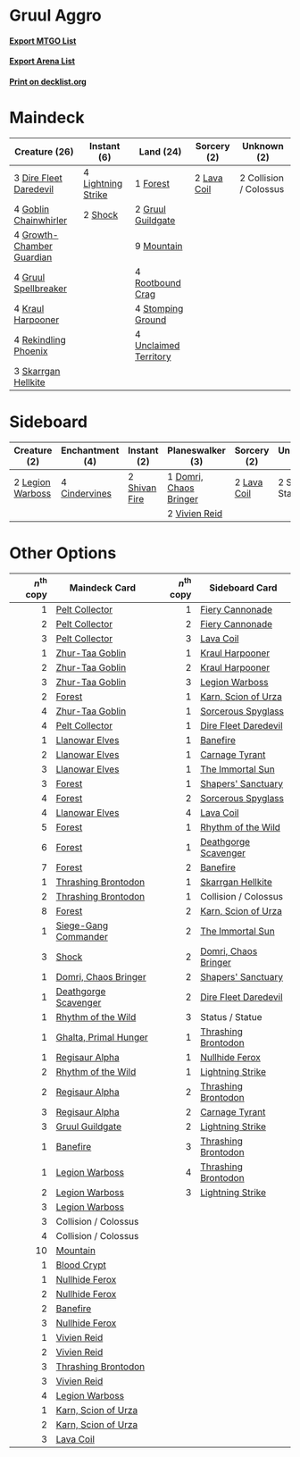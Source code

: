 # Gruul Aggro

#### [Export MTGO List](../collection/Gruul%20Aggro/Gruul%20Aggro.txt)
#### [Export Arena List](../collection/Gruul%20Aggro/Gruul%20Aggro_arena.txt)
#### [Print on decklist.org](http://decklist.org/?deckmain=2%09Collision%20/%20Colossus%0A3%09Dire%20Fleet%20Daredevil%0A1%09Forest%0A4%09Goblin%20Chainwhirler%0A4%09Growth-Chamber%20Guardian%0A2%09Gruul%20Guildgate%0A4%09Gruul%20Spellbreaker%0A4%09Kraul%20Harpooner%0A2%09Lava%20Coil%0A4%09Lightning%20Strike%0A9%09Mountain%0A4%09Rekindling%20Phoenix%0A4%09Rootbound%20Crag%0A2%09Shock%0A3%09Skarrgan%20Hellkite%0A4%09Stomping%20Ground%0A4%09Unclaimed%20Territory&deckside=4%09Cindervines%0A1%09Domri,%20Chaos%20Bringer%0A2%09Lava%20Coil%0A2%09Legion%20Warboss%0A2%09Shivan%20Fire%0A2%09Status%20/%20Statue%0A2%09Vivien%20Reid)
# Maindeck

|                                           Creature (26)                                            |                                         Instant (6)                                         |                                           Land (24)                                            |                                     Sorcery (2)                                      |     Unknown (2)      |
|----------------------------------------------------------------------------------------------------|---------------------------------------------------------------------------------------------|------------------------------------------------------------------------------------------------|--------------------------------------------------------------------------------------|----------------------|
|3 [Dire Fleet Daredevil](http://gatherer.wizards.com/Pages/Card/Details.aspx?multiverseid=439756)   |4 [Lightning Strike](http://gatherer.wizards.com/Pages/Card/Details.aspx?multiverseid=383299)|1 [Forest](http://gatherer.wizards.com/Pages/Card/Details.aspx?multiverseid=439860)             |2 [Lava Coil](http://gatherer.wizards.com/Pages/Card/Details.aspx?multiverseid=452858)|2 Collision / Colossus|
|4 [Goblin Chainwhirler](http://gatherer.wizards.com/Pages/Card/Details.aspx?multiverseid=443017)    |2 [Shock](http://gatherer.wizards.com/Pages/Card/Details.aspx?multiverseid=129732)           |2 [Gruul Guildgate](http://gatherer.wizards.com/Pages/Card/Details.aspx?multiverseid=376359)    |                                                                                      |                      |
|4 [Growth-Chamber Guardian](http://gatherer.wizards.com/Pages/Card/Details.aspx?multiverseid=457272)|                                                                                             |9 [Mountain](http://gatherer.wizards.com/Pages/Card/Details.aspx?multiverseid=439859)           |                                                                                      |                      |
|4 [Gruul Spellbreaker](http://gatherer.wizards.com/Pages/Card/Details.aspx?multiverseid=457323)     |                                                                                             |4 [Rootbound Crag](http://gatherer.wizards.com/Pages/Card/Details.aspx?multiverseid=420934)     |                                                                                      |                      |
|4 [Kraul Harpooner](http://gatherer.wizards.com/Pages/Card/Details.aspx?multiverseid=452886)        |                                                                                             |4 [Stomping Ground](http://gatherer.wizards.com/Pages/Card/Details.aspx?multiverseid=405110)    |                                                                                      |                      |
|4 [Rekindling Phoenix](http://gatherer.wizards.com/Pages/Card/Details.aspx?multiverseid=439768)     |                                                                                             |4 [Unclaimed Territory](http://gatherer.wizards.com/Pages/Card/Details.aspx?multiverseid=435419)|                                                                                      |                      |
|3 [Skarrgan Hellkite](http://gatherer.wizards.com/Pages/Card/Details.aspx?multiverseid=457258)      |                                                                                             |                                                                                                |                                                                                      |                      |


# Sideboard

|                                       Creature (2)                                        |                                    Enchantment (4)                                     |                                      Instant (2)                                       |                                        Planeswalker (3)                                         |                                     Sorcery (2)                                      |   Unknown (2)   |
|-------------------------------------------------------------------------------------------|----------------------------------------------------------------------------------------|----------------------------------------------------------------------------------------|-------------------------------------------------------------------------------------------------|--------------------------------------------------------------------------------------|-----------------|
|2 [Legion Warboss](http://gatherer.wizards.com/Pages/Card/Details.aspx?multiverseid=452859)|4 [Cindervines](http://gatherer.wizards.com/Pages/Card/Details.aspx?multiverseid=457305)|2 [Shivan Fire](http://gatherer.wizards.com/Pages/Card/Details.aspx?multiverseid=443030)|1 [Domri, Chaos Bringer](http://gatherer.wizards.com/Pages/Card/Details.aspx?multiverseid=457310)|2 [Lava Coil](http://gatherer.wizards.com/Pages/Card/Details.aspx?multiverseid=452858)|2 Status / Statue|
|                                                                                           |                                                                                        |                                                                                        |2 [Vivien Reid](http://gatherer.wizards.com/Pages/Card/Details.aspx?multiverseid=447344)         |                                                                                      |                 |


# Other Options

|*n*<sup>th</sup> copy|                                         Maindeck Card                                          |*n*<sup>th</sup> copy|                                        Sideboard Card                                         |
|--------------------:|------------------------------------------------------------------------------------------------|--------------------:|-----------------------------------------------------------------------------------------------|
|                    1|[Pelt Collector](http://gatherer.wizards.com/Pages/Card/Details.aspx?multiverseid=452891)       |                    1|[Fiery Cannonade](http://gatherer.wizards.com/Pages/Card/Details.aspx?multiverseid=435297)     |
|                    2|[Pelt Collector](http://gatherer.wizards.com/Pages/Card/Details.aspx?multiverseid=452891)       |                    2|[Fiery Cannonade](http://gatherer.wizards.com/Pages/Card/Details.aspx?multiverseid=435297)     |
|                    3|[Pelt Collector](http://gatherer.wizards.com/Pages/Card/Details.aspx?multiverseid=452891)       |                    3|[Lava Coil](http://gatherer.wizards.com/Pages/Card/Details.aspx?multiverseid=452858)           |
|                    1|[Zhur-Taa Goblin](http://gatherer.wizards.com/Pages/Card/Details.aspx?multiverseid=457359)      |                    1|[Kraul Harpooner](http://gatherer.wizards.com/Pages/Card/Details.aspx?multiverseid=452886)     |
|                    2|[Zhur-Taa Goblin](http://gatherer.wizards.com/Pages/Card/Details.aspx?multiverseid=457359)      |                    2|[Kraul Harpooner](http://gatherer.wizards.com/Pages/Card/Details.aspx?multiverseid=452886)     |
|                    3|[Zhur-Taa Goblin](http://gatherer.wizards.com/Pages/Card/Details.aspx?multiverseid=457359)      |                    3|[Legion Warboss](http://gatherer.wizards.com/Pages/Card/Details.aspx?multiverseid=452859)      |
|                    2|[Forest](http://gatherer.wizards.com/Pages/Card/Details.aspx?multiverseid=439860)               |                    1|[Karn, Scion of Urza](http://gatherer.wizards.com/Pages/Card/Details.aspx?multiverseid=442889) |
|                    4|[Zhur-Taa Goblin](http://gatherer.wizards.com/Pages/Card/Details.aspx?multiverseid=457359)      |                    1|[Sorcerous Spyglass](http://gatherer.wizards.com/Pages/Card/Details.aspx?multiverseid=435407)  |
|                    4|[Pelt Collector](http://gatherer.wizards.com/Pages/Card/Details.aspx?multiverseid=452891)       |                    1|[Dire Fleet Daredevil](http://gatherer.wizards.com/Pages/Card/Details.aspx?multiverseid=439756)|
|                    1|[Llanowar Elves](http://gatherer.wizards.com/Pages/Card/Details.aspx?multiverseid=129626)       |                    1|[Banefire](http://gatherer.wizards.com/Pages/Card/Details.aspx?multiverseid=186613)            |
|                    2|[Llanowar Elves](http://gatherer.wizards.com/Pages/Card/Details.aspx?multiverseid=129626)       |                    1|[Carnage Tyrant](http://gatherer.wizards.com/Pages/Card/Details.aspx?multiverseid=435334)      |
|                    3|[Llanowar Elves](http://gatherer.wizards.com/Pages/Card/Details.aspx?multiverseid=129626)       |                    1|[The Immortal Sun](http://gatherer.wizards.com/Pages/Card/Details.aspx?multiverseid=439844)    |
|                    3|[Forest](http://gatherer.wizards.com/Pages/Card/Details.aspx?multiverseid=439860)               |                    1|[Shapers' Sanctuary](http://gatherer.wizards.com/Pages/Card/Details.aspx?multiverseid=435362)  |
|                    4|[Forest](http://gatherer.wizards.com/Pages/Card/Details.aspx?multiverseid=439860)               |                    2|[Sorcerous Spyglass](http://gatherer.wizards.com/Pages/Card/Details.aspx?multiverseid=435407)  |
|                    4|[Llanowar Elves](http://gatherer.wizards.com/Pages/Card/Details.aspx?multiverseid=129626)       |                    4|[Lava Coil](http://gatherer.wizards.com/Pages/Card/Details.aspx?multiverseid=452858)           |
|                    5|[Forest](http://gatherer.wizards.com/Pages/Card/Details.aspx?multiverseid=439860)               |                    1|[Rhythm of the Wild](http://gatherer.wizards.com/Pages/Card/Details.aspx?multiverseid=457345)  |
|                    6|[Forest](http://gatherer.wizards.com/Pages/Card/Details.aspx?multiverseid=439860)               |                    1|[Deathgorge Scavenger](http://gatherer.wizards.com/Pages/Card/Details.aspx?multiverseid=435339)|
|                    7|[Forest](http://gatherer.wizards.com/Pages/Card/Details.aspx?multiverseid=439860)               |                    2|[Banefire](http://gatherer.wizards.com/Pages/Card/Details.aspx?multiverseid=186613)            |
|                    1|[Thrashing Brontodon](http://gatherer.wizards.com/Pages/Card/Details.aspx?multiverseid=456570)  |                    1|[Skarrgan Hellkite](http://gatherer.wizards.com/Pages/Card/Details.aspx?multiverseid=457258)   |
|                    2|[Thrashing Brontodon](http://gatherer.wizards.com/Pages/Card/Details.aspx?multiverseid=456570)  |                    1|Collision / Colossus                                                                           |
|                    8|[Forest](http://gatherer.wizards.com/Pages/Card/Details.aspx?multiverseid=439860)               |                    2|[Karn, Scion of Urza](http://gatherer.wizards.com/Pages/Card/Details.aspx?multiverseid=442889) |
|                    1|[Siege-Gang Commander](http://gatherer.wizards.com/Pages/Card/Details.aspx?multiverseid=130539) |                    2|[The Immortal Sun](http://gatherer.wizards.com/Pages/Card/Details.aspx?multiverseid=439844)    |
|                    3|[Shock](http://gatherer.wizards.com/Pages/Card/Details.aspx?multiverseid=129732)                |                    2|[Domri, Chaos Bringer](http://gatherer.wizards.com/Pages/Card/Details.aspx?multiverseid=457310)|
|                    1|[Domri, Chaos Bringer](http://gatherer.wizards.com/Pages/Card/Details.aspx?multiverseid=457310) |                    2|[Shapers' Sanctuary](http://gatherer.wizards.com/Pages/Card/Details.aspx?multiverseid=435362)  |
|                    1|[Deathgorge Scavenger](http://gatherer.wizards.com/Pages/Card/Details.aspx?multiverseid=435339) |                    2|[Dire Fleet Daredevil](http://gatherer.wizards.com/Pages/Card/Details.aspx?multiverseid=439756)|
|                    1|[Rhythm of the Wild](http://gatherer.wizards.com/Pages/Card/Details.aspx?multiverseid=457345)   |                    3|Status / Statue                                                                                |
|                    1|[Ghalta, Primal Hunger](http://gatherer.wizards.com/Pages/Card/Details.aspx?multiverseid=456564)|                    1|[Thrashing Brontodon](http://gatherer.wizards.com/Pages/Card/Details.aspx?multiverseid=456570) |
|                    1|[Regisaur Alpha](http://gatherer.wizards.com/Pages/Card/Details.aspx?multiverseid=435383)       |                    1|[Nullhide Ferox](http://gatherer.wizards.com/Pages/Card/Details.aspx?multiverseid=452888)      |
|                    2|[Rhythm of the Wild](http://gatherer.wizards.com/Pages/Card/Details.aspx?multiverseid=457345)   |                    1|[Lightning Strike](http://gatherer.wizards.com/Pages/Card/Details.aspx?multiverseid=383299)    |
|                    2|[Regisaur Alpha](http://gatherer.wizards.com/Pages/Card/Details.aspx?multiverseid=435383)       |                    2|[Thrashing Brontodon](http://gatherer.wizards.com/Pages/Card/Details.aspx?multiverseid=456570) |
|                    3|[Regisaur Alpha](http://gatherer.wizards.com/Pages/Card/Details.aspx?multiverseid=435383)       |                    2|[Carnage Tyrant](http://gatherer.wizards.com/Pages/Card/Details.aspx?multiverseid=435334)      |
|                    3|[Gruul Guildgate](http://gatherer.wizards.com/Pages/Card/Details.aspx?multiverseid=376359)      |                    2|[Lightning Strike](http://gatherer.wizards.com/Pages/Card/Details.aspx?multiverseid=383299)    |
|                    1|[Banefire](http://gatherer.wizards.com/Pages/Card/Details.aspx?multiverseid=186613)             |                    3|[Thrashing Brontodon](http://gatherer.wizards.com/Pages/Card/Details.aspx?multiverseid=456570) |
|                    1|[Legion Warboss](http://gatherer.wizards.com/Pages/Card/Details.aspx?multiverseid=452859)       |                    4|[Thrashing Brontodon](http://gatherer.wizards.com/Pages/Card/Details.aspx?multiverseid=456570) |
|                    2|[Legion Warboss](http://gatherer.wizards.com/Pages/Card/Details.aspx?multiverseid=452859)       |                    3|[Lightning Strike](http://gatherer.wizards.com/Pages/Card/Details.aspx?multiverseid=383299)    |
|                    3|[Legion Warboss](http://gatherer.wizards.com/Pages/Card/Details.aspx?multiverseid=452859)       |                     |                                                                                               |
|                    3|Collision / Colossus                                                                            |                     |                                                                                               |
|                    4|Collision / Colossus                                                                            |                     |                                                                                               |
|                   10|[Mountain](http://gatherer.wizards.com/Pages/Card/Details.aspx?multiverseid=439859)             |                     |                                                                                               |
|                    1|[Blood Crypt](http://gatherer.wizards.com/Pages/Card/Details.aspx?multiverseid=97102)           |                     |                                                                                               |
|                    1|[Nullhide Ferox](http://gatherer.wizards.com/Pages/Card/Details.aspx?multiverseid=452888)       |                     |                                                                                               |
|                    2|[Nullhide Ferox](http://gatherer.wizards.com/Pages/Card/Details.aspx?multiverseid=452888)       |                     |                                                                                               |
|                    2|[Banefire](http://gatherer.wizards.com/Pages/Card/Details.aspx?multiverseid=186613)             |                     |                                                                                               |
|                    3|[Nullhide Ferox](http://gatherer.wizards.com/Pages/Card/Details.aspx?multiverseid=452888)       |                     |                                                                                               |
|                    1|[Vivien Reid](http://gatherer.wizards.com/Pages/Card/Details.aspx?multiverseid=447344)          |                     |                                                                                               |
|                    2|[Vivien Reid](http://gatherer.wizards.com/Pages/Card/Details.aspx?multiverseid=447344)          |                     |                                                                                               |
|                    3|[Thrashing Brontodon](http://gatherer.wizards.com/Pages/Card/Details.aspx?multiverseid=456570)  |                     |                                                                                               |
|                    3|[Vivien Reid](http://gatherer.wizards.com/Pages/Card/Details.aspx?multiverseid=447344)          |                     |                                                                                               |
|                    4|[Legion Warboss](http://gatherer.wizards.com/Pages/Card/Details.aspx?multiverseid=452859)       |                     |                                                                                               |
|                    1|[Karn, Scion of Urza](http://gatherer.wizards.com/Pages/Card/Details.aspx?multiverseid=442889)  |                     |                                                                                               |
|                    2|[Karn, Scion of Urza](http://gatherer.wizards.com/Pages/Card/Details.aspx?multiverseid=442889)  |                     |                                                                                               |
|                    3|[Lava Coil](http://gatherer.wizards.com/Pages/Card/Details.aspx?multiverseid=452858)            |                     |                                                                                               |

